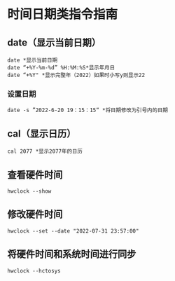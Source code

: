 # 时间日期类指令指南

## date（显示当前日期）

```
date *显示当前日期
date “+%Y-%m-%d” %H:%M:%S*显示年月日
date “+%Y" *显示完整年（2022）如果时小写y则显示22
```

### 设置日期

```
date -s ”2022-6-20 19：15：15“ *将日期修改为引号内的日期
```

## cal（显示日历）

```
cal 2077 *显示2077年的日历
```

## 查看硬件时间

```
hwclock --show
```

## 修改硬件时间

```
hwclock --set --date "2022-07-31 23:57:00"
```

## 将硬件时间和系统时间进行同步

```
hwclock --hctosys
```

